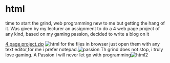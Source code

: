 # html
time to start the grind, web programming new to me but getting the hang of it.
Was given by my lecturer an assignment to do a 4 web page project of any kind, based on my gaming passion, decided to write a blog on it

[4 page project.zip](https://github.com/lokwara/html/files/8307952/4.page.project.zip)
![html](https://user-images.githubusercontent.com/66111318/159093006-48b4debd-8328-4a3a-8052-624aa95d742a.PNG)
for the files in browser just open them with any text editor,for me i prefer notepad.![passion](https://user-images.githubusercontent.com/66111318/159093079-2fe6b9f8-f94a-4f19-960a-15f310c4650e.png)
Th grind does not stop, i truly love gaming. A Passion i will never let go with programming![html2](https://user-images.githubusercontent.com/66111318/159093048-869ef03d-2b53-4b9d-ad97-40f2dc81c046.PNG)
